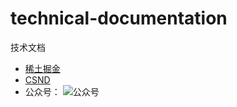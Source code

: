 # technical-documentation
技术文档

- [稀土掘金](https://juejin.cn/user/2173083940028583/columns)
- [CSND](https://blog.csdn.net/qq_27785239?type=blog)
- 公众号：
![公众号](https://i-blog.csdnimg.cn/blog_migrate/7d37e83c0df8d99dee2d9df156f12554.jpeg#pic_center)

